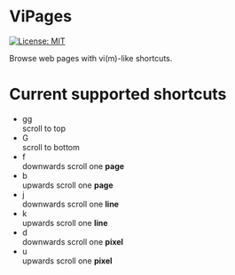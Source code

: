 # ViPages
[![License: MIT](https://img.shields.io/badge/License-MIT-blue.svg)](https://opensource.org/licenses/MIT) 

Browse web pages with vi(m)-like shortcuts.

# Current supported shortcuts

- gg            
scroll to top 
- G            
scroll to bottom
- f            
downwards scroll one **page** 
- b            
upwards scroll one **page**
- j            
downwards scroll one **line**
- k            
upwards scroll one **line**
- d            
downwards scroll one **pixel** 
- u            
upwards scroll one **pixel** 